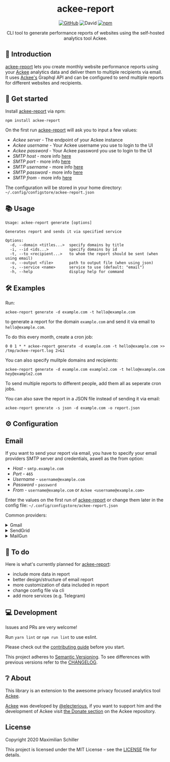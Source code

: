 <div align="center">

# ackee-report

[![GitHub](https://img.shields.io/github/license/mashape/apistatus.svg)](https://github.com/BetaHuhn/ackee-report/blob/master/LICENSE) ![David](https://img.shields.io/david/betahuhn/ackee-report) [![npm](https://img.shields.io/npm/v/ackee-report)](https://www.npmjs.com/package/ackee-report)

CLI tool to generate performance reports of websites using the self-hosted analytics tool Ackee.

</div>

## 👋 Introduction

[ackee-report](https://github.com/BetaHuhn/ackee-report) lets you create monthly website performance reports using your [Ackee](https://github.com/electerious/ackee) analytics data and deliver them to multiple recipients via email. It uses [Ackee's](https://github.com/electerious/ackee) Graphql API and can be configured to send multiple reports for different websites and recipients.

## 🚀 Get started

Install [ackee-report](https://github.com/BetaHuhn/ackee-report) via npm:
```shell
npm install ackee-report
```

On the first run [ackee-report](https://github.com/BetaHuhn/ackee-report) will ask you to input a few values:

- *Ackee server* - The endpoint of your Ackee instance
- *Ackee username* - Your Ackee username you use to login to the UI
- *Ackee password* - Your Ackee password you use to login to the UI
- *SMTP host* - more info [here](#%EF%B8%8F-configuration)
- *SMTP port* - more info [here](#%EF%B8%8F-configuration)
- *SMTP username* - more info [here](#%EF%B8%8F-configuration)
- *SMTP password* - more info [here](#%EF%B8%8F-configuration)
- *SMTP from* - more info [here](#%EF%B8%8F-configuration)

The configuration will be stored in your home directory: `~/.config/configstore/ackee-report.json`

## 📚 Usage

```shell
Usage: ackee-report generate [options]

Generates report and sends it via specified service

Options:
  -d, --domain <titles...>  specify domains by title
  -i, --id <ids...>         specify domains by id
  -t, --to <recipient...>   to whom the report should be sent (when using email)
  -o, --output <file>       path to output file (when using json)
  -s, --service <name>      service to use (default: "email")
  -h, --help                display help for command
```

## 🛠️ Examples

Run:

```shell
ackee-report generate -d example.com -t hello@example.com
```

to generate a report for the domain `example.com` and send it via email to `hello@example.com`.

To do this every month, create a cron job:

```shell
0 0 1 * * ackee-report generate -d example.com -t hello@example.com >> /tmp/ackee-report.log 2>&1
```

You can also specify mulitple domains and recipients:

```shell
ackee-report generate -d example.com example2.com -t hello@example.com hey@example2.com
```

To send multiple reports to different people, add them all as seperate cron jobs.

You can also save the report in a JSON file instead of sending it via email:

```shell
ackee-report generate -s json -d example.com -o report.json
```

## ⚙️ Configuration

## Email

If you want to send your report via email, you have to specify your email providers SMTP server and credentials, aswell as the from option:

- *Host* - `smtp.example.com`
- *Port* - `465`
- *Username* - `username@example.com`
- *Password* - `password`
- *From* - `username@example.com` or `Ackee <username@example.com>`

Enter the values on the first run of [ackee-report](https://github.com/BetaHuhn/ackee-report) or change them later in the config file: `~/.config/configstore/ackee-report.json`

Common providers:

<details><summary>Gmail</summary>

If you use gmail to send emails, use these values:

- *Host* - `smtp.gmail.com`
- *Port* - `465`
- *Username* -  your gmail username (your email address)
- *Password* -  your gmail password or if you have 2FA enabled, an ["Application Specific password"](https://security.google.com/settings/security/apppasswords)

</details>

<details><summary>SendGrid</summary>

If you use SendGrid to send emails, use these values:

- *Host* - `smtp.sendgrid.net`
- *Port* - `465`
- *Username* -  `apikey` (everyone's username is apiKey)
- *Password* - your API Key (generate one [here](https://app.sendgrid.com/settings/api_keys))
</details>

<details><summary>MailGun</summary>

If you use SendGrid to send emails, use these values:

- *Host* - `smtp.mailgun.org`
- *Port* - `465`
- *Username* -  `postmaster@yourdomain.name`
- *Password* - get your password [here](https://app.mailgun.com/app/domains)

</details>

## 📝 To do

Here is what's currently planned for [ackee-report](https://github.com/BetaHuhn/ackee-report):

- include more data in report
- better design/structure of email report
- more customization of data included in report
- change config file via cli
- add more services (e.g. Telegram)

## 💻 Development

Issues and PRs are very welcome!

Run `yarn lint` or `npm run lint` to use eslint.

Please check out the [contributing guide](CONTRIBUTING.md) before you start.

This project adheres to [Semantic Versioning](https://semver.org/spec/v2.0.0.html). To see differences with previous versions refer to the [CHANGELOG](CHANGELOG.md).

## ❔ About

This library is an extension to the awesome privacy focused analytics tool [Ackee](https://github.com/electerious/ackee). 

[Ackee](https://github.com/electerious/ackee) was developed by [@electerious](https://github.com/electerious), if you want to support him and the development of Ackee visit [the Donate section](https://github.com/electerious/ackee#donate) on the Ackee repository.

## License

Copyright 2020 Maximilian Schiller

This project is licensed under the MIT License - see the [LICENSE](LICENSE) file for details.
